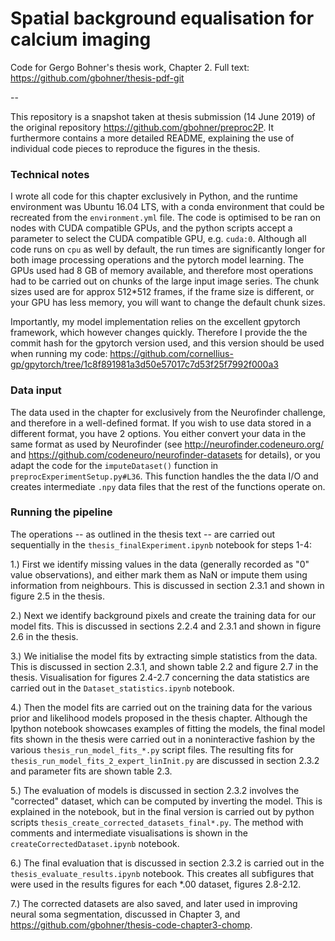 # Spatial background equalisation for calcium imaging

Code for Gergo Bohner's thesis work, Chapter 2. Full text: https://github.com/gbohner/thesis-pdf-git

--

This repository is a snapshot taken at thesis submission (14 June 2019) of the original repository https://github.com/gbohner/preproc2P. It furthermore contains a more detailed README, explaining the use of individual code pieces to reproduce the figures in the thesis.


### Technical notes

I wrote all code for this chapter exclusively in Python, and the runtime environment was Ubuntu 16.04 LTS, with a conda environment that could be recreated from the ```environment.yml``` file. The code is optimised to be ran on nodes with CUDA compatible GPUs, and the python scripts accept a parameter to select the CUDA compatible GPU, e.g. ```cuda:0```. Although all code runs on ```cpu``` as well by default, the run times are significantly longer for both image processing operations and the pytorch model learning. The GPUs used had 8 GB of memory available, and therefore most operations had to be carried out on chunks of the large input image series. The chunk sizes used are for approx 512*512 frames, if the frame size is different, or your GPU has less memory, you will want to change the default chunk sizes.

Importantly, my model implementation relies on the excellent gpytorch framework, which however changes quickly. Therefore I provide the the commit hash for the gpytorch version used, and this version should be used when running my code: https://github.com/cornellius-gp/gpytorch/tree/1c8f891981a3d50e57017c7d53f25f7992f000a3


### Data input

The data used in the chapter for exclusively from the Neurofinder challenge, and therefore in a well-defined format. If you wish to use data stored in a different format, you have 2 options. You either convert your data in the same format as used by Neurofinder (see http://neurofinder.codeneuro.org/ and https://github.com/codeneuro/neurofinder-datasets for details), or you adapt the code for the ```imputeDataset()``` function in ```preprocExperimentSetup.py#L36```. This function handles the the data I/O and creates intermediate ```.npy``` data files that the rest of the functions operate on.


### Running the pipeline

The operations -- as outlined in the thesis text -- are carried out sequentially in the ```thesis_finalExperiment.ipynb``` notebook for steps 1-4:

1.) First we identify missing values in the data (generally recorded as "0" value observations), and either mark them as NaN or impute them using information from neighbours. This is discussed in section 2.3.1 and shown in figure 2.5 in the thesis.

2.) Next we identify background pixels and create the training data for our model fits. This is discussed in sections 2.2.4 and 2.3.1 and shown in figure 2.6 in the thesis.

3.) We initialise the model fits by extracting simple statistics from the data. This is discussed in section 2.3.1, and shown table 2.2 and figure 2.7 in the thesis. Visualisation for figures 2.4-2.7 concerning the data statistics are carried out in the ```Dataset_statistics.ipynb``` notebook.

4.) Then the model fits are carried out on the training data for the various prior and likelihood models proposed in the thesis chapter. Although the Ipython notebook showcases examples of fitting the models, the final model fits shown in the thesis were carried out in a noninteractive fashion by the various ```thesis_run_model_fits_*.py``` script files. The resulting fits for ```thesis_run_model_fits_2_expert_linInit.py``` are discussed in section 2.3.2 and parameter fits are shown table 2.3.

5.) The evaluation of models is discussed in section 2.3.2 involves the "corrected" dataset, which can be computed by inverting the model. This is explained in the notebook, but in the final version is carried out by python scripts ```thesis_create_corrected_datasets_final*.py```. The method with comments and intermediate visualisations is shown in the ```createCorrectedDataset.ipynb``` notebook.

6.) The final evaluation that is discussed in section 2.3.2 is carried out in the ```thesis_evaluate_results.ipynb``` notebook. This creates all subfigures that were used in the results figures for each *.00 dataset, figures 2.8-2.12.

7.) The corrected datasets are also saved, and later used in improving neural soma segmentation, discussed in Chapter 3, and https://github.com/gbohner/thesis-code-chapter3-chomp.


 

